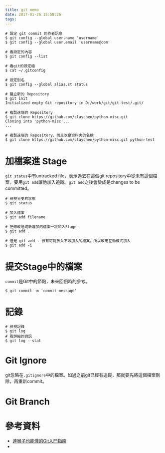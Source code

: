 ```yaml
---
title: git memo
date: 2017-01-26 15:58:26
tags:
---
```



```
# 設定 git commit 的作者訊息
$ git config --global user.name 'username'
$ git config --global user.email 'username@com'

# 看設定的內容
$ git config --list

# 看git的設定檔
$ cat ~/.gitconfig

# 設定別名
$ git config --global alias.st status
```

```
# 建立新的 Repository
$ git init 
Initialized empty Git repository in D:/work/git/git-test/.git/
```

```
# 複製遠端的 Repository
$ git clone https://github.com/claychen/python-misc.git
Cloning into 'python-misc'...
...

# 複製遠端的 Repository，而且改變資料夾的名稱
$ git clone https://github.com/claychen/python-misc.git python-test

```

# 加檔案進 Stage
`git status`中有untracked file，表示過去在這個git repository中從未有這個檔案，要用`git add`讓他加入追蹤。`git add`之後會變成是changes to be committed。
```
# 檢視分支的狀態
$ git status 

# 加入檔案
$ git add filename

# 把修改過或新增加的檔案一次加入Stage
$ git add .

# 但是 git add . 很有可能放入不該加入的檔案，所以改用互動模式加入
$ git add -i
```

# 提交Stage中的檔案
`commit`是Git中的節點，未來回朔時的參考。
```
$ git commit -m 'commit message'
```

# 記錄

```
# 檢視記錄
$ git log
# 看詳細的資訊
$ git log --stat
```

# Git Ignore
git忽略在`.gitignore`中的檔案。如過之前git已經有追蹤，那就要先將這個檔案刪除，再重新commit。

# Git Branch

# 參考資料
- [連猴子也能懂的Git入門指南](https://backlogtool.com/git-guide/tw/)
- 